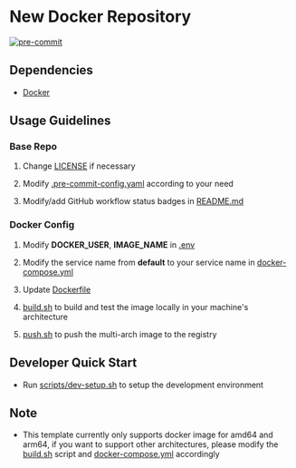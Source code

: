 # New Docker Repository

[![pre-commit](https://github.com/Robot-Learning-Course-Project/Docker-Repository-Template/actions/workflows/pre-commit.yml/badge.svg)](https://github.com/Robot-Learning-Course-Project/Docker-Repository-Template/actions/workflows/pre-commit.yml)

## Dependencies

- [Docker](https://docs.docker.com/get-docker/)

## Usage Guidelines

### Base Repo

1. Change [LICENSE](LICENSE) if necessary

1. Modify [.pre-commit-config.yaml](.pre-commit-config.yaml) according to your need

1. Modify/add GitHub workflow status badges in [README.md](README.md)

### Docker Config

1. Modify **DOCKER_USER**, **IMAGE_NAME** in [.env](.env)

1. Modify the service name from **default** to your service name in [docker-compose.yml](docker-compose.yml)

1. Update [Dockerfile](docker/latest/Dockerfile)

1. [build.sh](scripts/build.sh) to build and test the image locally in your machine's architecture

1. [push.sh](scripts/push.sh) to push the multi-arch image to the registry

## Developer Quick Start

- Run [scripts/dev-setup.sh](scripts/dev-setup.sh) to setup the development environment

## Note

- This template currently only supports docker image for amd64 and arm64, if you want to support other architectures, please modify the [build.sh](scripts/build.sh) script and [docker-compose.yml](docker-compose.yml) accordingly
